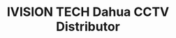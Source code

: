 ---
title: "IVISION TECH Dahua CCTV Distributor"
url: /karachi/ivision-tech-dahua-cctv-distributor/
shop: shop
---